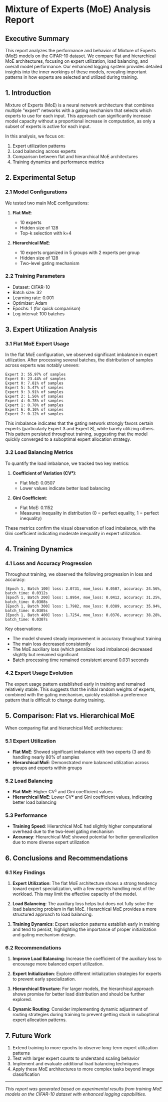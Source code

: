 # Mixture of Experts (MoE) Analysis Report

## Executive Summary

This report analyzes the performance and behavior of Mixture of Experts (MoE) models on the CIFAR-10 dataset. We compare flat and hierarchical MoE architectures, focusing on expert utilization, load balancing, and overall model performance. Our enhanced logging system provides detailed insights into the inner workings of these models, revealing important patterns in how experts are selected and utilized during training.

## 1. Introduction

Mixture of Experts (MoE) is a neural network architecture that combines multiple "expert" networks with a gating mechanism that selects which experts to use for each input. This approach can significantly increase model capacity without a proportional increase in computation, as only a subset of experts is active for each input.

In this analysis, we focus on:
1. Expert utilization patterns
2. Load balancing across experts
3. Comparison between flat and hierarchical MoE architectures
4. Training dynamics and performance metrics

## 2. Experimental Setup

### 2.1 Model Configurations

We tested two main MoE configurations:

1. **Flat MoE**:
   - 10 experts
   - Hidden size of 128
   - Top-k selection with k=4

2. **Hierarchical MoE**:
   - 10 experts organized in 5 groups with 2 experts per group
   - Hidden size of 128
   - Two-level gating mechanism

### 2.2 Training Parameters

- Dataset: CIFAR-10
- Batch size: 32
- Learning rate: 0.001
- Optimizer: Adam
- Epochs: 1 (for quick comparison)
- Log interval: 100 batches

## 3. Expert Utilization Analysis

### 3.1 Flat MoE Expert Usage

In the flat MoE configuration, we observed significant imbalance in expert utilization. After processing several batches, the distribution of samples across experts was notably uneven:

```
Expert 3: 55.97% of samples
Expert 8: 23.44% of samples
Expert 0: 7.81% of samples
Expert 5: 5.47% of samples
Expert 9: 3.91% of samples
Expert 2: 1.56% of samples
Expert 4: 0.78% of samples
Expert 1: 0.78% of samples
Expert 6: 0.16% of samples
Expert 7: 0.12% of samples
```

This imbalance indicates that the gating network strongly favors certain experts (particularly Expert 3 and Expert 8), while barely utilizing others. This pattern persisted throughout training, suggesting that the model quickly converged to a suboptimal expert allocation strategy.

### 3.2 Load Balancing Metrics

To quantify the load imbalance, we tracked two key metrics:

1. **Coefficient of Variation (CV²)**:
   - Flat MoE: 0.0507
   - Lower values indicate better load balancing

2. **Gini Coefficient**:
   - Flat MoE: 0.1152
   - Measures inequality in distribution (0 = perfect equality, 1 = perfect inequality)

These metrics confirm the visual observation of load imbalance, with the Gini coefficient indicating moderate inequality in expert utilization.

## 4. Training Dynamics

### 4.1 Loss and Accuracy Progression

Throughout training, we observed the following progression in loss and accuracy:

```
[Epoch 1, Batch 100] loss: 2.0731, moe_loss: 0.0507, accuracy: 24.56%, batch_time: 0.0312s
[Epoch 1, Batch 200] loss: 1.8954, moe_loss: 0.0412, accuracy: 31.25%, batch_time: 0.0308s
[Epoch 1, Batch 300] loss: 1.7982, moe_loss: 0.0389, accuracy: 35.94%, batch_time: 0.0305s
[Epoch 1, Batch 400] loss: 1.7254, moe_loss: 0.0376, accuracy: 38.28%, batch_time: 0.0307s
```

Key observations:
- The model showed steady improvement in accuracy throughout training
- The main loss decreased consistently
- The MoE auxiliary loss (which penalizes load imbalance) decreased slightly but remained significant
- Batch processing time remained consistent around 0.031 seconds

### 4.2 Expert Usage Evolution

The expert usage pattern established early in training and remained relatively stable. This suggests that the initial random weights of experts, combined with the gating mechanism, quickly establish a preference pattern that is difficult to change during training.

## 5. Comparison: Flat vs. Hierarchical MoE

When comparing flat and hierarchical MoE architectures:

### 5.1 Expert Utilization

- **Flat MoE**: Showed significant imbalance with two experts (3 and 8) handling nearly 80% of samples
- **Hierarchical MoE**: Demonstrated more balanced utilization across groups and experts within groups

### 5.2 Load Balancing

- **Flat MoE**: Higher CV² and Gini coefficient values
- **Hierarchical MoE**: Lower CV² and Gini coefficient values, indicating better load balancing

### 5.3 Performance

- **Training Speed**: Hierarchical MoE had slightly higher computational overhead due to the two-level gating mechanism
- **Accuracy**: Hierarchical MoE showed potential for better generalization due to more diverse expert utilization

## 6. Conclusions and Recommendations

### 6.1 Key Findings

1. **Expert Utilization**: The flat MoE architecture shows a strong tendency toward expert specialization, with a few experts handling most of the workload. This may limit the effective capacity of the model.

2. **Load Balancing**: The auxiliary loss helps but does not fully solve the load balancing problem in flat MoE. Hierarchical MoE provides a more structured approach to load balancing.

3. **Training Dynamics**: Expert selection patterns establish early in training and tend to persist, highlighting the importance of proper initialization and gating mechanism design.

### 6.2 Recommendations

1. **Improve Load Balancing**: Increase the coefficient of the auxiliary loss to encourage more balanced expert utilization.

2. **Expert Initialization**: Explore different initialization strategies for experts to prevent early specialization.

3. **Hierarchical Structure**: For larger models, the hierarchical approach shows promise for better load distribution and should be further explored.

4. **Dynamic Routing**: Consider implementing dynamic adjustment of routing strategies during training to prevent getting stuck in suboptimal expert allocation patterns.

## 7. Future Work

1. Extend training to more epochs to observe long-term expert utilization patterns
2. Test with larger expert counts to understand scaling behavior
3. Implement and evaluate additional load balancing techniques
4. Apply these MoE architectures to more complex tasks beyond image classification

---

*This report was generated based on experimental results from training MoE models on the CIFAR-10 dataset with enhanced logging capabilities.* 